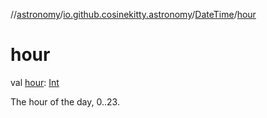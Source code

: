 //[astronomy](../../../index.md)/[io.github.cosinekitty.astronomy](../index.md)/[DateTime](index.md)/[hour](hour.md)

# hour

val [hour](hour.md): [Int](https://kotlinlang.org/api/latest/jvm/stdlib/kotlin/-int/index.html)

The hour of the day, 0..23.
